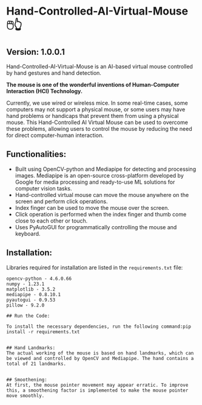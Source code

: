 # Hand-Controlled-AI-Virtual-Mouse 🖱️👆

## Version: 1.0.0.1

Hand-Controlled-AI-Virtual-Mouse is an AI-based virtual mouse controlled by hand gestures and hand detection.

**The mouse is one of the wonderful inventions of Human-Computer Interaction (HCI) Technology.** 

Currently, we use wired or wireless mice. In some real-time cases, some computers may not support a physical mouse, or some users may have hand problems or handicaps that prevent them from using a physical mouse. This Hand-Controlled AI Virtual Mouse can be used to overcome these problems, allowing users to control the mouse by reducing the need for direct computer-human interaction.

## Functionalities:

- Built using OpenCV-python and Mediapipe for detecting and processing images. Mediapipe is an open-source cross-platform developed by Google for media processing and ready-to-use ML solutions for computer vision tasks.
- Hand-controlled virtual mouse can move the mouse anywhere on the screen and perform click operations.
- Index finger can be used to move the mouse over the screen.
- Click operation is performed when the index finger and thumb come close to each other or touch.
- Uses PyAutoGUI for programmatically controlling the mouse and keyboard.

## Installation:

Libraries required for installation are listed in the `requirements.txt` file:

```text
opencv-python - 4.6.0.66
numpy - 1.23.1
matplotlib - 3.5.2
mediapipe - 0.8.10.1
pyautogui - 0.9.53
pillow - 9.2.0

## Run the Code:

To install the necessary dependencies, run the following command:pip install -r requirements.txt


## Hand Landmarks:
The actual working of the mouse is based on hand landmarks, which can be viewed and controlled by OpenCV and Mediapipe. The hand contains a total of 21 landmarks.


## Smoothening:
At first, the mouse pointer movement may appear erratic. To improve this, a smoothening factor is implemented to make the mouse pointer move smoothly.
